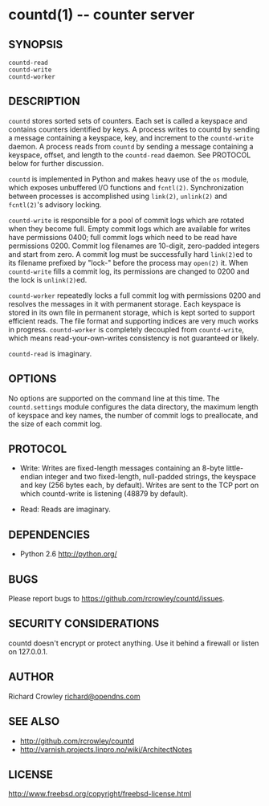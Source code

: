 countd(1) -- counter server
===========================

## SYNOPSIS

	countd-read
	countd-write
	countd-worker

## DESCRIPTION

`countd` stores sorted sets of counters.  Each set is called a keyspace and contains counters identified by keys.  A process writes to countd by sending a message containing a keyspace, key, and increment to the `countd-write` daemon.  A process reads from `countd` by sending a message containing a keyspace, offset, and length to the `countd-read` daemon.  See PROTOCOL below for further discussion.

`countd` is implemented in Python and makes heavy use of the `os` module, which exposes unbuffered I/O functions and `fcntl(2)`.  Synchronization between processes is accomplished using `link(2)`, `unlink(2)` and `fcntl(2)`'s advisory locking.

`countd-write` is responsible for a pool of commit logs which are rotated when they become full.  Empty commit logs which are available for writes have permissions 0400; full commit logs which need to be read have permissions 0200.  Commit log filenames are 10-digit, zero-padded integers and start from zero.  A commit log must be successfully hard `link(2)`ed to its filename prefixed by "lock-" before the process may `open(2)` it.  When `countd-write` fills a commit log, its permissions are changed to 0200 and the lock is `unlink(2)`ed.

`countd-worker` repeatedly locks a full commit log with permissions 0200 and resolves the messages in it with permanent storage.  Each keyspace is stored in its own file in permanent storage, which is kept sorted to support efficient reads.  The file format and supporting indices are very much works in progress.  `countd-worker` is completely decoupled from `countd-write`, which means read-your-own-writes consistency is not guaranteed or likely.

`countd-read` is imaginary.

## OPTIONS

No options are supported on the command line at this time.  The `countd.settings` module configures the data directory, the maximum length of keyspace and key names, the number of commit logs to preallocate, and the size of each commit log.

## PROTOCOL

* Write:
  Writes are fixed-length messages containing an 8-byte little-endian integer and two fixed-length, null-padded strings, the keyspace and key (256 bytes each, by default).  Writes are sent to the TCP port on which countd-write is listening (48879 by default).

* Read:
  Reads are imaginary.

## DEPENDENCIES

* Python 2.6 <http://python.org/>

## BUGS

Please report bugs to <https://github.com/rcrowley/countd/issues>.

## SECURITY CONSIDERATIONS

countd doesn't encrypt or protect anything.  Use it behind a firewall or listen on 127.0.0.1.

## AUTHOR

Richard Crowley <richard@opendns.com>

## SEE ALSO

* <http://github.com/rcrowley/countd>
* <http://varnish.projects.linpro.no/wiki/ArchitectNotes>

## LICENSE

<http://www.freebsd.org/copyright/freebsd-license.html>
